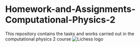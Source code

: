 # Homework-and-Assignments-Computational-Physics-2
This repository contains the tasks and works carried out in the computational physics 2 course
![Lichess logo](https://upload.wikimedia.org/wikipedia/commons/a/af/Landscape-Lichess-logo.jpg)
